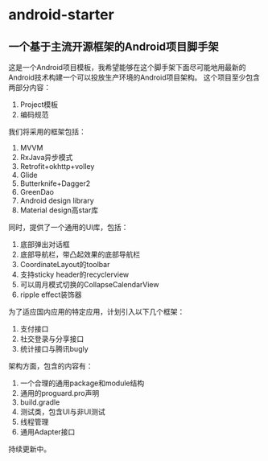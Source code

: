 # android-starter
## 一个基于主流开源框架的Android项目脚手架

这是一个Android项目模板，我希望能够在这个脚手架下面尽可能地用最新的Android技术构建一个可以投放生产环境的Android项目架构。
这个项目至少包含两部分内容：
1. Project模板
2. 编码规范

我们将采用的框架包括：
1. MVVM
2. RxJava异步模式
3. Retrofit+okhttp+volley
4. Glide
5. Butterknife+Dagger2
6. GreenDao
7. Android design library
8. Material design高star库

同时，提供了一个通用的UI库，包括：
1. 底部弹出对话框
2. 底部导航栏，带凸起效果的底部导航栏
3. CoordinateLayout的toolbar
4. 支持sticky header的recyclerview
5. 可以周月模式切换的CollapseCalendarView
6. ripple effect装饰器

为了适应国内应用的特定应用，计划引入以下几个框架：
1. 支付接口
2. 社交登录与分享接口
3. 统计接口与腾讯bugly

架构方面，包含的内容有：
1. 一个合理的通用package和module结构
2. 通用的proguard.pro声明
3. build.gradle
4. 测试类，包含UI与非UI测试
5. 线程管理
6. 通用Adapter接口

持续更新中。
